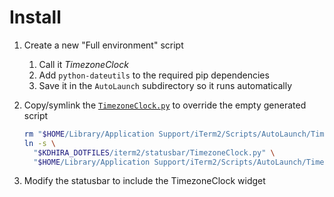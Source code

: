 # Install

1. Create a new "Full environment" script
    1. Call it _TimezoneClock_
    1. Add `python-dateutils` to the required pip dependencies
    1. Save it in the `AutoLaunch` subdirectory so it runs automatically

1. Copy/symlink the [`TimezoneClock.py`](./TimezoneClock.py) to override the empty generated script

    ```sh
    rm "$HOME/Library/Application Support/iTerm2/Scripts/AutoLaunch/TimezoneClock/TimezoneClock/TimezoneClock.py"
    ln -s \
      "$KDHIRA_DOTFILES/iterm2/statusbar/TimezoneClock.py" \
      "$HOME/Library/Application Support/iTerm2/Scripts/AutoLaunch/TimezoneClock/TimezoneClock/TimezoneClock.py"
    ```
1. Modify the statusbar to include the TimezoneClock widget
